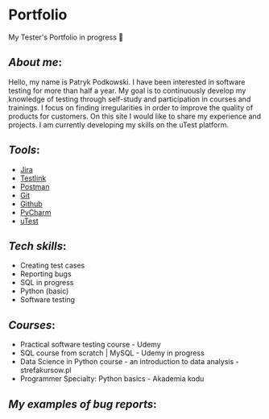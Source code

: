 # Portfolio

My Tester's Portfolio in progress 📂

## _About me_:
Hello, my name is Patryk Podkowski. I have been interested in software testing for more than half a year. My goal is to continuously develop my knowledge of testing through self-study and participation in courses and trainings. I focus on finding irregularities in order to improve the quality of products for customers. On this site I would like to share my experience and projects. I am currently developing my skills on the uTest platform. 

## _Tools_:
* [Jira](https://www.atlassian.com/pl/software/jira)
* [Testlink](https://www.testlink.org/)
* [Postman](https://www.postman.com/)
* [Git](https://git-scm.com/)
* [Github](https://github.com/)
* [PyCharm](https://www.jetbrains.com/pycharm/)
* [uTest](https://www.utest.com/)

## _Tech skills_:
* Creating test cases
* Reporting bugs
* SQL in progress
* Python (basic)
* Software testing

## _Courses_:
* Practical software testing course - Udemy
* SQL course from scratch | MySQL - Udemy in progress
* Data Science in Python course - an introduction to data analysis - strefakursow.pl
* Programmer Specialty: Python basics - Akademia kodu

## _My examples of bug reports_:




